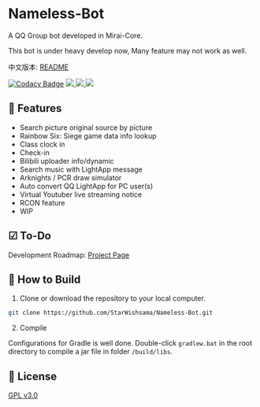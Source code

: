# Nameless-Bot

A QQ Group bot developed in Mirai-Core.

This bot is under heavy develop now, Many feature may not work as well.

中文版本: [README](https://github.com/StarWishsama/Nameless-Bot/blob/mirai/README_zhCN.md)

[![Codacy Badge](https://api.codacy.com/project/badge/Grade/d1416f718df943b4bb252e98cbd6604e)](https://www.codacy.com/manual/StarWishsama/Nameless-Bot?utm_source=github.com&amp;utm_medium=referral&amp;utm_content=StarWishsama/Nameless-Bot&amp;utm_campaign=Badge_Grade)
<a href="https://travis-ci.org/StarWishsama/Nameless-Bot">
  <img src="https://api.travis-ci.org/StarWishsama/Nameless-Bot.svg?branch=mirai">
</a>
<a href="https://github.com/StarWishsama/Nameless-Bot/blob/master/LICENSE">
  <img src="https://img.shields.io/github/license/StarWishsama/Nameless-Bot.svg?style=popout">
</a>
<a href="https://github.com/StarWishsama/Nameless-Bot/issues">
  <img src="https://img.shields.io/github/issues/StarWishsama/Nameless-Bot.svg?style=popout">
</a> 

## 🎉 Features
* Search picture original source by picture
* Rainbow Six: Siege game data info lookup
* Class clock in
* Check-in
* Bilibili uploader info/dynamic
* Search music with LightApp message
* Arknights / PCR draw simulator
* Auto convert QQ LightApp for PC user(s)
* Virtual Youtuber live streaming notice
* RCON feature
* WIP

## ☑ To-Do 
Development Roadmap: [Project Page](https://github.com/StarWishsama/Nameless-Bot/projects/2)

## 💽 How to Build 

1. Clone or download the repository to your local computer.

```bash
git clone https://github.com/StarWishsama/Nameless-Bot.git
```

2. Compile

Configurations for Gradle is well done. Double-click `gradlew.bat` in the root directory to compile a jar file in folder `/build/libs`.

## 📜 License 
[GPL v3.0](https://github.com/StarWishsama/Nameless-Bot/blob/master/LICENSE)
